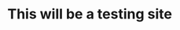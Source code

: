 <!doctype html>

<html lang="en">
<head>
  <meta charset="utf-8">

  <title>michaeldmunro: testing site</title>
  <meta name="description" content="michaeldmunro: testing site">
  <meta name="author" content="michaeldmunro">

</head>

<body>
  <h1>This will be a testing site</h1>
</body>
</html>
